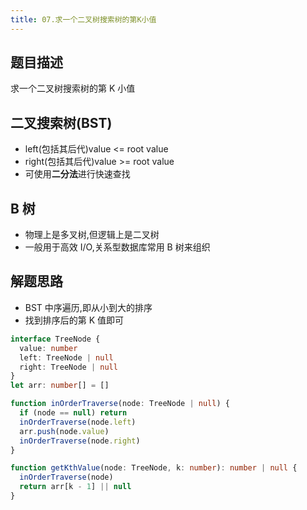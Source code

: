```yaml
---
title: 07.求一个二叉树搜索树的第K小值
---
```

## 题目描述

求一个二叉树搜索树的第 K 小值

## 二叉搜索树(BST)

- left(包括其后代)value <= root value
- right(包括其后代)value >= root value
- 可使用**二分法**进行快速查找

## B 树

- 物理上是多叉树,但逻辑上是二叉树
- 一般用于高效 I/O,关系型数据库常用 B 树来组织

## 解题思路

- BST 中序遍历,即从小到大的排序
- 找到排序后的第 K 值即可

```ts
interface TreeNode {
  value: number
  left: TreeNode | null
  right: TreeNode | null
}
let arr: number[] = []

function inOrderTraverse(node: TreeNode | null) {
  if (node == null) return
  inOrderTraverse(node.left)
  arr.push(node.value)
  inOrderTraverse(node.right)
}

function getKthValue(node: TreeNode, k: number): number | null {
  inOrderTraverse(node)
  return arr[k - 1] || null
}
```
